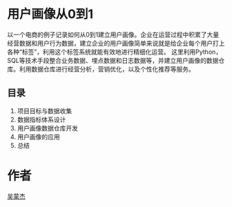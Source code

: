 # 用户画像从0到1

以一个电商的例子记录如何从0到1建立用户画像。企业在运营过程中积累了大量经营数据和用户行为数据，建立企业的用户画像简单来说就是给企业每个用户打上各种“标签”，利用这个标签系统就能有效地进行精细化运营。
这里利用Python，SQL等技术手段整合业务数据、埋点数据和日志数据等，并建立用户画像的数据仓库。利用数据仓库进行经营分析，营销优化，以及个性化推荐等服务。

## 目录

1. 项目目标与数据收集
2. 数据指标体系设计
3. 用户画像数据仓库开发
4. 用户画像的应用
5. 总结


# 作者
[吴蒙杰](https://www.zhihu.com/people/mj-wu-56/posts)


